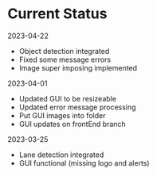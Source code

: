 # Current Status
2023-04-22
- Object detection integrated
- Fixed some message errors
- Image super imposing implemented

2023-04-01
- Updated GUI to be resizeable
- Updated error message processing
- Put GUI images into folder
- GUI updates on frontEnd branch

2023-03-25
- Lane detection integrated
- GUI functional (missing logo and alerts)
